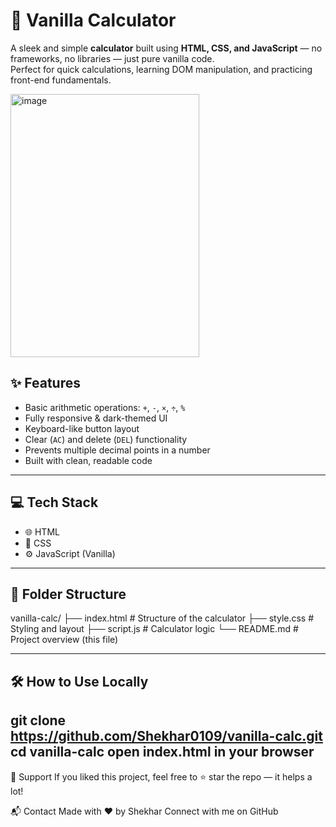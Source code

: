 # 🧮 Vanilla Calculator

A sleek and simple **calculator** built using **HTML, CSS, and JavaScript** — no frameworks, no libraries — just pure vanilla code.  
Perfect for quick calculations, learning DOM manipulation, and practicing front-end fundamentals.

<img width="302" height="421" alt="image" src="https://github.com/user-attachments/assets/401a9e73-710f-4225-8fcd-67efbfce3ad3" />



## ✨ Features

- Basic arithmetic operations: `+`, `-`, `×`, `÷`, `%`
- Fully responsive & dark-themed UI
- Keyboard-like button layout
- Clear (`AC`) and delete (`DEL`) functionality
- Prevents multiple decimal points in a number
- Built with clean, readable code

---

## 💻 Tech Stack

- 🌐 HTML
- 🎨 CSS
- ⚙️ JavaScript (Vanilla)

---

## 📁 Folder Structure
vanilla-calc/
├── index.html # Structure of the calculator
├── style.css # Styling and layout
├── script.js # Calculator logic
└── README.md # Project overview (this file)


---

## 🛠️ How to Use Locally

git clone https://github.com/Shekhar0109/vanilla-calc.git
cd vanilla-calc
open index.html in your browser
---
🌟 Support
If you liked this project, feel free to ⭐ star the repo — it helps a lot!

📬 Contact
Made with ❤️ by Shekhar
Connect with me on GitHub

